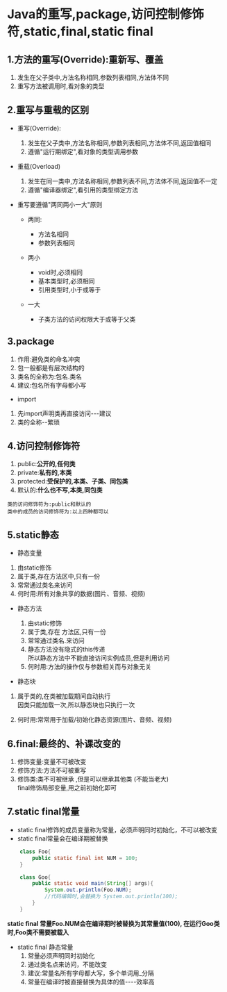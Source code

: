 # Java的重写,package,访问控制修饰符,static,final,static final #

## **1.方法的重写(Override):重新写、覆盖**
  1. 发生在父子类中,方法名称相同,参数列表相同,方法体不同  
  2. 重写方法被调用时,看对象的类型  

## **2.重写与重载的区别**


 - 重写(Override):
    1. 发生在父子类中,方法名称相同,参数列表相同,方法体不同,返回值相同  
    1. 遵循"运行期绑定",看对象的类型调用参数

 - 重载(Overload)

    1. 发生在同一类中,方法名称相同,参数列表不同,方法体不同,返回值不一定
    1. 遵循"编译器绑定",看引用的类型绑定方法


 - 重写要遵循"两同两小一大"原则

    - 两同:  
       - 方法名相同  
     	- 参数列表相同
    - 两小  
     	- void时,必须相同  
     	- 基本类型时,必须相同  
       - 引用类型时,小于或等于

    - 一大  
     	- 子类方法的访问权限大于或等于父类

## **3.package**
  1. 作用:避免类的命名冲突
  2. 包一般都是有层次结构的
  3. 类名的全称为:包名.类名
  4. 建议:包名所有字母都小写  




-  import
 1. 先import声明类再直接访问---建议
   2. 类的全称--繁琐

## **4.访问控制修饰符**

  1. public:**公开的,任何类**
  2. private:**私有的,本类**
  3. protected:**受保护的,本类、子类、同包类**
  4. 默认的:**什么也不写,本类,同包类**

 	类的访问修饰符为:public和默认的  
 	类中的成员的访问修饰符为:以上四种都可以


## **5.static静态**



 - 静态变量  

  1. 由static修饰
  2. 属于类,存在方法区中,只有一份
  3. 常常通过类名来访问
  4. 何时用:所有对象共享的数据(图片、音频、视频)

 - 静态方法

   1. 由static修饰
   2. 属于类,存在 方法区,只有一份
   3. 常常通过类名.来访问
   4. 静态方法没有隐式的this传递  
 	所以静态方法中不能直接访问实例成员,但是利用访问
   5. 何时用:方法的操作仅与参数相关而与对象无关
 - 静态块

  1. 属于类的,在类被加载期间自动执行  
 	因类只能加载一次,所以静态块也只执行一次  

  1. 何时用:常常用于加载/初始化静态资源(图片、音频、视频)

## **6.final:最终的、补课改变的**

  1. 修饰变量:变量不可被改变
  2. 修饰方法:方法不可被重写
  3. 修饰类:类不可被继承 ,但是可以继承其他类 (不能当老大)  
  final修饰局部变量,用之前初始化即可

## **7.static final常量**

 - static final修饰的成员变量称为常量，必须声明同时初始化，不可以被改变  
 - static final常量会在编译期被替换

```java
    class Foo{
    	public static final int NUM = 100;
    }

    class Goo{
    	public static void main(String[] args){
    		System.out.println(Foo.NUM);
    		//代码编辑时,会替换为 System.out.println(100);
    	}
    }
```
 **static final 常量Foo.NUM会在编译期时被替换为其常量值(100),
 在运行Goo类时,Foo类不需要被载入**





- static final 静态常量  
   1. 常量必须声明同时初始化  
   2. 通过类名点来访问，不能改变  
   3. 建议:常量名所有字母都大写，多个单词用_分隔  
   4. 常量在编译时被直接替换为具体的值----效率高  
